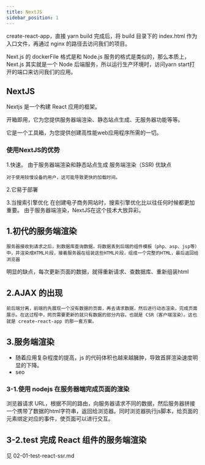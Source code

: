 ```yaml
---
title: NextJS
sidebar_position: 1
---
```



create-react-app，直接 yarn build 完成后，将 build 目录下的 index.html 作为入口文件，再通过 nginx 的路径去访问我们的项目。

Next.js 的 dockerFile 格式是和 Node.js 服务的格式是类似的，那么本质上，Next.js 其实就是一个 Node 后端服务，所以运行生产环境时，访问yarn start打开的端口来访问我们的应用。

## NextJS
Nextjs 是一个构建 React 应用的框架。

开箱即用，它为您提供服务器端渲染、静态站点生成、无服务器功能等等。

它是一个工具箱，为您提供创建高性能web应用程序所需的一切。

### 使用NextJS的优势
1.快速。 由于服务器端渲染和静态站点生成
服务端渲染（SSR) 优缺点
```
对于使用较慢设备的用户，这可能导致更快的加载时间。
```

2.它易于部署

3.当搜索引擎优化
在创建电子商务网站时，搜索引擎优化比以往任何时候都更加重要。
由于服务器端渲染，NextJS在这个技术大放异彩。

## 1.初代的服务端渲染
```
服务器接收到请求之后，到数据库查询数据，将数据丢到后端的组件模板（php、asp、jsp等）中，并渲染成HTML片段，接着服务器在组装这些HTML片段，组成一个完整的HTML，最后返回给浏览器
```

明显的缺点，每次更新页面的数据，就得重新请求、查数据库、重新组装html

## 2.AJAX 的出现
```
前后端分离，前端的先展现一个没有数据的页面，再去请求数据，然后进行动态渲染，完成页面展示。在这过程中，网页需要更新的就只有数据的部分内容。也就是 CSR（客户端渲染）。这也就是 create-react-app 的那一套方案。
```

## 3.服务端渲染
- 随着应用复杂程度的提高，js 的代码体积也越来越臃肿，导致首屏渲染速度明显的下降。
- seo

### 3-1.使用 nodejs 在服务器端完成页面的渲染
浏览器请求 URL，根据不同的路由，向服务器请求不同的数据，然后服务器拼接一个携带了数据的html字符串，返回给浏览器。同时浏览器执行js脚本，给页面的元素绑定对应的事件，使页面可以进行交互。


## 3-2.test 完成 React 组件的服务端渲染
见 02-01-test-react-ssr.md